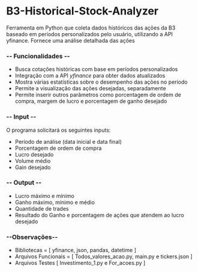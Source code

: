 # B3-Historical-Stock-Analyzer
Ferramenta em Python que coleta dados históricos das ações da B3 baseado em períodos personalizados pelo usuário, utilizando a API yfinance. Fornece uma análise detalhada das ações  
  

### -- Funcionalidades --
- Busca cotações históricas com base em períodos personalizados 
- Integração com a API _yfinance_ para obter dados atualizados
- Mostra várias estatísticas sobre o desempenho das ações no período
- Permite a visualização das ações desejadas, separadamente 
- Permite inserir outros parâmetros como porcentagem de ordem de compra, margem de lucro e porcentagem de ganho desejado

### -- Input -- 
O programa solicitará os seguintes inputs:

- Período de análise (data inicial e data final)
- Porcentagem de ordem de compra
- Lucro desejado
- Volume médio
- Gain desejado

### -- Output --
- Lucro máximo e mínimo 
- Ganho máximo, mínimo e médio
- Quantidade de trades
- Resultado do Ganho e porcentagem de ações que atendem ao lucro desejado 

### --Observações-- 
- Bibliotecas = [ yfinance, json, pandas, datetime ] 
- Arquivos Funcionais = [ Todos_valores_acao.py, main.py e tickers.json ]
- Arquivos Testes [ Investimento_1.py e For_acoes.py ] 
